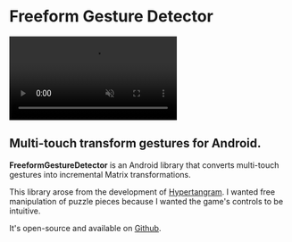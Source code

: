 <!--{
	"template": "work",
	"data": "projects_byid.freeformgesturedetector"
}-->


# Freeform Gesture Detector

<video muted autoplay loop>
	<source src="../video/freeformgesturedetector.mp4">
	<iframe src="https://giphy.com/embed/3ohs4glUsYjZA6zUDC" width="270" height="480" frameBorder="0" class="giphy-embed"></iframe>
</video>

## Multi-touch transform gestures for Android.

**FreeformGestureDetector** is an Android library that converts multi-touch gestures into incremental Matrix transformations.

This library arose from the development of <a href="hypertangram.html">Hypertangram</a>. I wanted free manipulation of puzzle pieces because I wanted the game's controls to be intuitive.

It's open-source and available on [Github](https://github.com/Kalabasa/FreeformGestureDetector).
